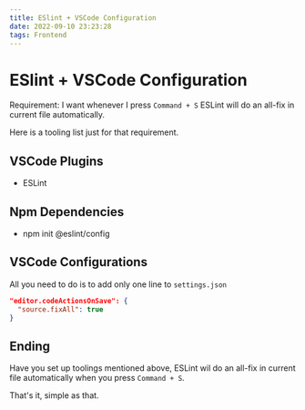 ```yaml
---
title: ESlint + VSCode Configuration
date: 2022-09-10 23:23:28
tags: Frontend
---
```


# ESlint + VSCode Configuration

Requirement: I want whenever I press `Command + S` ESLint will do an all-fix in current file automatically.

Here is a tooling list just for that requirement.

## VSCode Plugins

- ESLint

## Npm Dependencies

- npm init @eslint/config

## VSCode Configurations

All you need to do is to add only one line to `settings.json`

```json
"editor.codeActionsOnSave": {
  "source.fixAll": true
}
```

## Ending

Have you set up toolings mentioned above, ESLint wil do an all-fix in current file automatically when you press `Command + S`.

That's it, simple as that.

